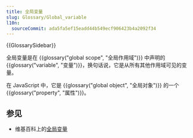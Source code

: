 ```yaml
---
title: 全局变量
slug: Glossary/Global_variable
l10n:
  sourceCommit: ada5fa5ef15eadd44b549ecf906423b4a2092f34
---
```


{{GlossarySidebar}}

全局变量是在 {{glossary("global scope", "全局作用域")}} 中声明的 {{glossary("variable", "变量")}}，换句话说，它是从所有其他作用域可见的变量。

在 JavaScript 中，它是 {{glossary("global object", "全局对象")}} 的一个 {{glossary("property", "属性")}}。

## 参见

- 维基百科上的[全局变量](https://zh.wikipedia.org/wiki/全局变量)
